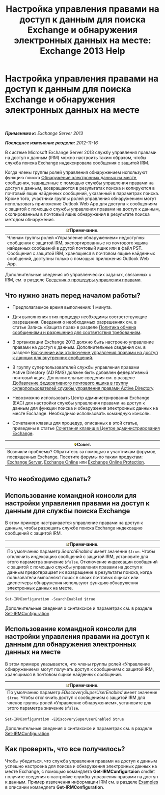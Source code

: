 ﻿---
title: 'Настройка управления правами на доступ к данным для поиска Exchange и обнаружения электронных данных на месте: Exchange 2013 Help'
TOCTitle: Настройка управления правами на доступ к данным для поиска Exchange и обнаружения электронных данных на месте
ms:assetid: d96790e9-93ad-4a56-b90f-2dbfa2f2073c
ms:mtpsurl: https://technet.microsoft.com/ru-ru/library/Gg588319(v=EXCHG.150)
ms:contentKeyID: 50489316
ms.date: 04/30/2018
mtps_version: v=EXCHG.150
ms.translationtype: HT
---

# Настройка управления правами на доступ к данным для поиска Exchange и обнаружения электронных данных на месте

 

_**Применимо к:** Exchange Server 2013_

_**Последнее изменение раздела:** 2012-11-16_

В системе Microsoft Exchange Server 2013 службу управления правами на доступ к данным (IRM) можно настроить таким образом, чтобы служба поиска Exchange индексировала сообщения с защитой IRM.

Когда члены группы ролей управления обнаружением используют функцию поиска [Обнаружение электронных данных на месте](in-place-ediscovery-exchange-2013-help.md), сообщения, защищенные с помощью службы управления правами на доступ к данным, возвращаются в результатах поиска и копируются в почтовый ящик найденных сообщений, указанный в параметрах поиска. Кроме того, участники группы ролей управления обнаружением могут использовать приложение Outlook Web App для доступа к сообщениям с защитой с помощью службы управления правами на доступ к данным, скопированным в почтовый ящик обнаружения в результате поиска методом обнаружения.

<table>
<thead>
<tr class="header">
<th><img src="images/JJ126620.note(EXCHG.150).gif" title="Примечание" alt="Примечание" />Примечание.</th>
</tr>
</thead>
<tbody>
<tr class="odd">
<td>Членам группы ролей «Управление обнаружением» недоступны сообщения с защитой IRM, экспортированные из почтового ящика найденных сообщений в другой почтовый ящик или в файл PST. Сообщения с защитой IRM, хранящиеся в почтовом ящике найденных сообщений, доступны только с помощью приложения Outlook Web App.</td>
</tr>
</tbody>
</table>


Дополнительные сведения об управленческих задачах, связанных с IRM, см. в разделе [Сведения о процедуры управления правами](information-rights-management-procedures-exchange-2013-help.md).

## Что нужно знать перед началом работы?

  - Предполагаемое время выполнения: 1 минута.

  - Для выполнения этих процедур необходимы соответствующие разрешения. Сведения о необходимых разрешениях см. в статье Запись «Защита прав» в разделе [Политика обмена сообщениями и разрешения для соответствия требованиям](messaging-policy-and-compliance-permissions-exchange-2013-help.md).

  - В организации Exchange 2013 должно быть настроено управление правами на доступ к данным. Дополнительные сведения см. в разделе [Включение или отключение управления правами на доступ к данным для внутренних сообщений](enable-or-disable-irm-for-internal-messages-exchange-2013-help.md).

  - В группу суперпользователей службы управления правами Active Directory (AD RMS) должен быть добавлен федеративный почтовый ящик. Дополнительные сведения см. в разделе [Добавление федеративного почтового ящика в группу суперпользователей службы управления правами Active Directory](add-the-federation-mailbox-to-the-ad-rms-super-users-group-exchange-2013-help.md).

  - Невозможно использовать Центр администрирования Exchange (EAC) для настройки службы управления правами на доступ к данным для функции поиска и обнаружения электронных данных на месте Exchange. Необходимо использовать командную консоль.

  - Сочетания клавиш для процедур, описанных в этой статье, приведены в статье [Сочетания клавиш в Центре администрирования Exchange](keyboard-shortcuts-in-the-exchange-admin-center-exchange-online-protection-help.md).

<table>
<thead>
<tr class="header">
<th><img src="images/Bb124558.tip(EXCHG.150).gif" title="Совет" alt="Совет" />Совет.</th>
</tr>
</thead>
<tbody>
<tr class="odd">
<td>Возникли проблемы? Обратитесь за помощью к участникам форумов, посвященных Exchange. Посетите форумы по таким продуктам: <a href="https://go.microsoft.com/fwlink/p/?linkid=60612">Exchange Server</a>, <a href="https://go.microsoft.com/fwlink/p/?linkid=267542">Exchange Online</a> или <a href="https://go.microsoft.com/fwlink/p/?linkid=285351">Exchange Online Protection</a>.</td>
</tr>
</tbody>
</table>


## Что необходимо сделать?

## Использование командной консоли для настройки управления правами на доступ к данным для службы поиска Exchange

В этом примере настраивается управление правами на доступ к данным, чтобы разрешить службе поиска Exchange индексацию сообщений с защитой IRM.

<table>
<thead>
<tr class="header">
<th><img src="images/JJ126620.note(EXCHG.150).gif" title="Примечание" alt="Примечание" />Примечание.</th>
</tr>
</thead>
<tbody>
<tr class="odd">
<td>По умолчанию параметр <em>SearchEnabled</em> имеет значение <code>$true</code>. Чтобы отключить индексацию сообщений с защитой IRM, установите для этого параметра значение <code>$false</code>. Отключение индексации сообщений с защитой с помощью службы управления правами на доступ к данным предотвращает их возвращение в результаты поиска, когда пользователи выполняют поиск в своих почтовых ящиках или диспетчеры обнаружения используют функцию обнаружения электронных данных на месте.</td>
</tr>
</tbody>
</table>


    Set-IRMConfiguration -SearchEnabled $true

Дополнительные сведения о синтаксисе и параметрах см. в разделе [Set-IRMConfiguration](https://technet.microsoft.com/ru-ru/library/dd979792\(v=exchg.150\)).

## Использование командной консоли для настройки управления правами на доступ к данным для обнаружения электронных данных на месте

В этом примере указывается, что члены группы ролей «Управление обнаружением» могут получать доступ к сообщениям с защитой IRM, хранящимся в почтовом ящике найденных сообщений.

<table>
<thead>
<tr class="header">
<th><img src="images/JJ126620.note(EXCHG.150).gif" title="Примечание" alt="Примечание" />Примечание.</th>
</tr>
</thead>
<tbody>
<tr class="odd">
<td>По умолчанию параметр <em>EDiscoverySuperUserEnabled</em> имеет значение <code>$true</code>. Чтобы отключить доступ к сообщениям с защитой IRM для членов группы ролей «Управление обнаружением», установите для этого параметра значение <code>$false</code>.</td>
</tr>
</tbody>
</table>


    Set-IRMConfiguration -EDiscoverySuperUserEnabled $true

Дополнительные сведения о синтаксисе и параметрах см. в разделе [Set-IRMConfiguration](https://technet.microsoft.com/ru-ru/library/dd979792\(v=exchg.150\)).

## Как проверить, что все получилось?

Чтобы убедиться, что служба управления правами на доступ к данным успешно настроена для поиска и обнаружения электронных данных на месте Exchange, с помощью командлета **Get-IRMConfigurtaion** cmdlet получите сведения о настройке службы управления правами на доступ к данным. Пример извлечения информации IRM см. в разделе [Examples](https://technet.microsoft.com/ru-ru/e1821219-fe18-4642-a9c2-58eb0aadd61a\(exchg.150\)#examples) в описании командлета **Get-IRMConfiguration**.

